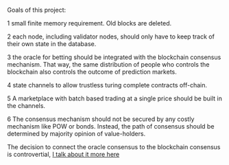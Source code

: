 
Goals of this project:

1 small finite memory requirement. Old blocks are deleted.

2 each node, including validator nodes, should only have to keep track of their own state in the database.

3 the oracle for betting should be integrated with the blockchain consensus mechanism. That way, the same distribution of people who controls the blockchain also controls the outcome of prediction markets.

4 state channels to allow trustless turing complete contracts off-chain.

5 A marketplace with batch based trading at a single price should be built in the channels.

6 The consensus mechanism should not be secured by any costly mechanism like POW or bonds. Instead, the path of consensus should be determined by majority opinion of value-holders.


The decision to connect the oracle consensus to the blockchain consensus is controvertial, [I talk about it more here](oracle_theory.md)

